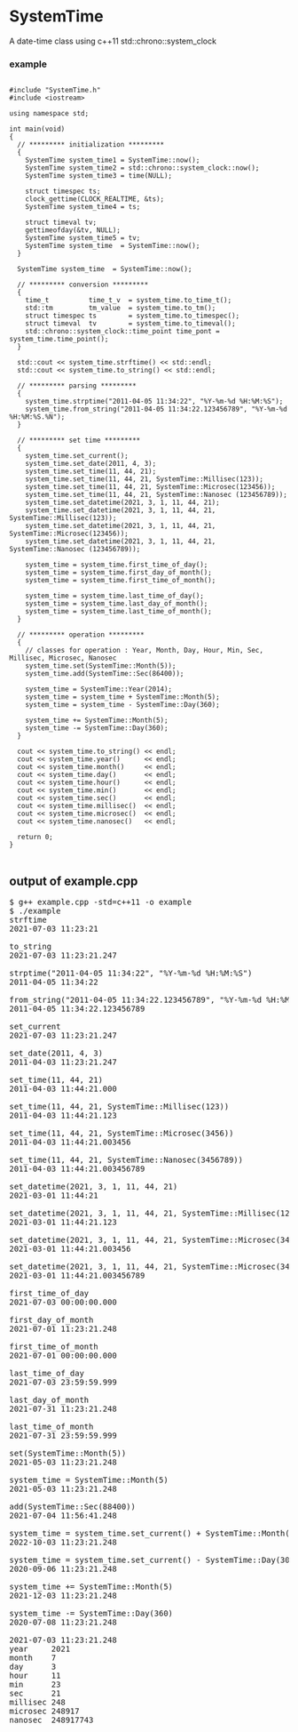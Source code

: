 # SystemTime
A date-time class using c++11 std::chrono::system_clock

### example
<pre>
<code>
#include "SystemTime.h"
#include &#60;iostream&#62;

using namespace std;

int main(void)
{
  // ********* initialization *********
  {
    SystemTime system_time1 = SystemTime::now();
    SystemTime system_time2 = std::chrono::system_clock::now();
    SystemTime system_time3 = time(NULL);

    struct timespec ts;
    clock_gettime(CLOCK_REALTIME, &ts);
    SystemTime system_time4 = ts;

    struct timeval tv;
    gettimeofday(&tv, NULL);
    SystemTime system_time5 = tv;
    SystemTime system_time  = SystemTime::now();
  }

  SystemTime system_time  = SystemTime::now();

  // ********* conversion *********
  {
    time_t          time_t_v  = system_time.to_time_t();
    std::tm         tm_value  = system_time.to_tm();
    struct timespec ts        = system_time.to_timespec();
    struct timeval  tv        = system_time.to_timeval();
    std::chrono::system_clock::time_point time_pont = system_time.time_point();
  }

  std::cout << system_time.strftime() << std::endl;
  std::cout << system_time.to_string() << std::endl;

  // ********* parsing *********
  {
    system_time.strptime("2011-04-05 11:34:22", "%Y-%m-%d %H:%M:%S");
    system_time.from_string("2011-04-05 11:34:22.123456789", "%Y-%m-%d %H:%M:%S.%N");
  }

  // ********* set time *********
  {
    system_time.set_current();
    system_time.set_date(2011, 4, 3);
    system_time.set_time(11, 44, 21);
    system_time.set_time(11, 44, 21, SystemTime::Millisec(123));
    system_time.set_time(11, 44, 21, SystemTime::Microsec(123456));
    system_time.set_time(11, 44, 21, SystemTime::Nanosec (123456789));
    system_time.set_datetime(2021, 3, 1, 11, 44, 21);
    system_time.set_datetime(2021, 3, 1, 11, 44, 21, SystemTime::Millisec(123));
    system_time.set_datetime(2021, 3, 1, 11, 44, 21, SystemTime::Microsec(123456));
    system_time.set_datetime(2021, 3, 1, 11, 44, 21, SystemTime::Nanosec (123456789));

    system_time = system_time.first_time_of_day();
    system_time = system_time.first_day_of_month();
    system_time = system_time.first_time_of_month();

    system_time = system_time.last_time_of_day();
    system_time = system_time.last_day_of_month();
    system_time = system_time.last_time_of_month();
  }

  // ********* operation *********
  {
    // classes for operation : Year, Month, Day, Hour, Min, Sec, Millisec, Microsec, Nanosec
    system_time.set(SystemTime::Month(5));
    system_time.add(SystemTime::Sec(86400));

    system_time = SystemTime::Year(2014);
    system_time = system_time + SystemTime::Month(5);
    system_time = system_time - SystemTime::Day(360);

    system_time += SystemTime::Month(5);
    system_time -= SystemTime::Day(360);
  }

  cout << system_time.to_string() << endl;
  cout << system_time.year()      << endl;
  cout << system_time.month()     << endl;
  cout << system_time.day()       << endl;
  cout << system_time.hour()      << endl;
  cout << system_time.min()       << endl;
  cout << system_time.sec()       << endl;
  cout << system_time.millisec()  << endl;
  cout << system_time.microsec()  << endl;
  cout << system_time.nanosec()   << endl;

  return 0;
}
</code>
</pre>

## output of example.cpp
<pre>
$ g++ example.cpp -std=c++11 -o example
$ ./example
strftime 
2021-07-03 11:23:21

to_string 
2021-07-03 11:23:21.247

strptime("2011-04-05 11:34:22", "%Y-%m-%d %H:%M:%S") 
2011-04-05 11:34:22

from_string("2011-04-05 11:34:22.123456789", "%Y-%m-%d %H:%M:%S.%N") 
2011-04-05 11:34:22.123456789

set_current 
2021-07-03 11:23:21.247

set_date(2011, 4, 3) 
2011-04-03 11:23:21.247

set_time(11, 44, 21) 
2011-04-03 11:44:21.000

set_time(11, 44, 21, SystemTime::Millisec(123)) 
2011-04-03 11:44:21.123

set_time(11, 44, 21, SystemTime::Microsec(3456)) 
2011-04-03 11:44:21.003456

set_time(11, 44, 21, SystemTime::Nanosec(3456789)) 
2011-04-03 11:44:21.003456789

set_datetime(2021, 3, 1, 11, 44, 21) 
2021-03-01 11:44:21

set_datetime(2021, 3, 1, 11, 44, 21, SystemTime::Millisec(123)) 
2021-03-01 11:44:21.123

set_datetime(2021, 3, 1, 11, 44, 21, SystemTime::Microsec(3456)) 
2021-03-01 11:44:21.003456

set_datetime(2021, 3, 1, 11, 44, 21, SystemTime::Microsec(3456789)) 
2021-03-01 11:44:21.003456789

first_time_of_day 
2021-07-03 00:00:00.000

first_day_of_month 
2021-07-01 11:23:21.248

first_time_of_month 
2021-07-01 00:00:00.000

last_time_of_day 
2021-07-03 23:59:59.999

last_day_of_month 
2021-07-31 11:23:21.248

last_time_of_month 
2021-07-31 23:59:59.999

set(SystemTime::Month(5)) 
2021-05-03 11:23:21.248

system_time = SystemTime::Month(5) 
2021-05-03 11:23:21.248

add(SystemTime::Sec(88400)) 
2021-07-04 11:56:41.248

system_time = system_time.set_current() + SystemTime::Month(15) 
2022-10-03 11:23:21.248

system_time = system_time.set_current() - SystemTime::Day(300) 
2020-09-06 11:23:21.248

system_time += SystemTime::Month(5) 
2021-12-03 11:23:21.248

system_time -= SystemTime::Day(360) 
2020-07-08 11:23:21.248

2021-07-03 11:23:21.248
year     2021
month    7
day      3
hour     11
min      23
sec      21
millisec 248
microsec 248917
nanosec  248917743
</pre>
